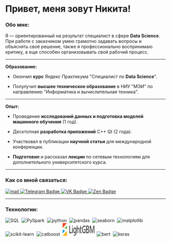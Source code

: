 
# Привет, меня зовут Никита!


### Обо мне:

Я — ориентированный на результат специалист в сфере **Data Science**. При работе с заказчиком умею грамотно задавать вопросы и объяснять своё решение, также я профессионально воспринимаю критику, а еще способен организовывать свой рабочий процесс.

---  

**Образование:**

- Окончил **курс** Яндекс Практикума "Cпециалист по **Data Science**".

- Полулучил **высшее техническое образование** в НИУ "МЭИ" по направлению "Информатика и вычислительная техника".

---

**Опыт:**

- Проведение **исследований данных и подготовка моделей машинного обучения** (1 год). 

- Десктопная **разработка приложений** С++ Qt (2 года).

- Участвовал в публикации **научной статьи** для международной конференции.

- **Подготовил** и рассказал **лекции** по сетевым технологиям для дополнительного университетского курса.

---

### Как со мной связаться:

  <div id="badges">
    <a href="mailto:nikitanaumov2022@yandex.ru" target="_blank">
      <img src="https://n-healthy-life-style.ru/wp-content/uploads/2023/02/konvert7-2.png" width="40" height="40" alt="mail" />
    </a>
    <a href="https://t.me/nowhale10110" target="_blank">
      <img src="https://cdn-icons-png.flaticon.com/512/2111/2111646.png" width="40" height="40" alt="Telegram Badge" />
    </a>
    <a href="https://vk.com/id146268466" target="_blank">
      <img src="https://cdn-icons-png.flaticon.com/512/145/145813.png" width="40" height="40" alt="VK Badge"/>
    </a>
    <a href="" target="_blank">
      <img src="https://upload.wikimedia.org/wikipedia/commons/thumb/a/ab/Yandex_Zen_logo_icon.svg/1024px-Yandex_Zen_logo_icon.svg.png" width="40" height="40" alt="Zen Badge"/>
    </a>
  </div>

---

### Технологии:

<div>
  <img src="https://seeklogo.com/images/S/sql-logo-C370DEA066-seeklogo.com.png" title="SQL" alt="SQL" width="100" height="40"/>&nbsp
  <img src="https://avatars.mds.yandex.net/i?id=8748e24dcd9e78d2b12af081f0cfd86c7bdc150d46ab24a7-5617347-images-thumbs&n=13" title="PySpark" alt="PySpark" width="100" height="40"/>&nbsp
  <img src="https://www.python.org/static/community_logos/python-logo.png" title="python" alt="python" width="100" height="40"/>&nbsp
  <img src="https://pandas.pydata.org/static/img/pandas.svg" title="pandas" alt="pandas" width="100" height="40"/>&nbsp
  <img src="https://seaborn.pydata.org/_images/logo-wide-lightbg.svg" title="seaborn" alt="seaborn" width="100" height="40"/>&nbsp
  <img src="https://matplotlib.org/3.1.0/_images/sphx_glr_logos2_003.png" title="matplotlib" alt="matplotlib" width="100" height="40"/>&nbsp
  <img src="https://github.com/scikit-learn/scikit-learn/blob/main/doc/logos/scikit-learn-logo-small.png" title="scikit-learn" alt="scikit-learn" width="100" height="40"/>&nbsp
  <img src="https://github.com/catboost/catboost/blob/master/logo/catboost.png" title="catboost" alt="catboost" width="100" height="40"/>&nbsp
  <img src="https://github.com/microsoft/LightGBM/blob/master/docs/logo/LightGBM_logo_black_text.svg" title="lightgbm" alt="lightgbm" width="100" height="40"/>&nbsp
  <img src="https://riccardo-cantini.netlify.app/post/bert_text_classification/featured_hua8bf7d9829a3c2e45f4e3633adf00c19_474726_720x0_resize_lanczos_2.png" title="bert" alt="bert" width="100" height="40"/>&nbsp
  <img src="https://github.com/valohai/ml-logos/blob/master/keras-text.svg" title="keras" alt="keras" width="100" height="40"/>&nbsp
</div>
